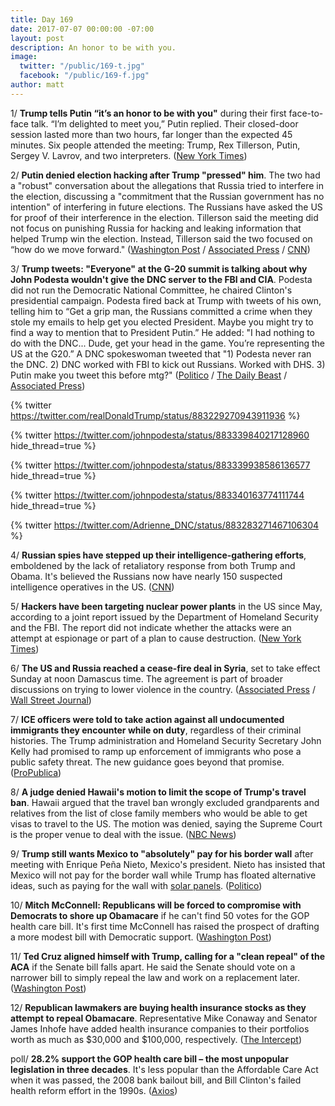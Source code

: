 ```yaml
---
title: Day 169
date: 2017-07-07 00:00:00 -07:00
layout: post
description: An honor to be with you.
image:
  twitter: "/public/169-t.jpg"
  facebook: "/public/169-f.jpg"
author: matt
---
```


1/ **Trump tells Putin “it’s an honor to be with you"** during their first face-to-face talk. “I’m delighted to meet you,” Putin replied. Their closed-door session lasted more than two hours, far longer than the expected 45 minutes. Six people attended the meeting: Trump, Rex Tillerson, Putin, Sergey V. Lavrov, and two interpreters. ([New York Times](https://www.nytimes.com/2017/07/07/world/europe/g20-hamburg-trump-putin-protests.html))

2/ **Putin denied election hacking after Trump "pressed" him**. The two had a "robust" conversation about the allegations that Russia tried to interfere in the election, discussing a "commitment that the Russian government has no intention" of interfering in future elections. The Russians have asked the US for proof of their interference in the election. Tillerson said the meeting did not focus on punishing Russia for hacking and leaking information that helped Trump win the election. Instead, Tillerson said the two focused on “how do we move forward." ([Washington Post](https://www.washingtonpost.com/world/heres-whats-at-stake-whentrump-finally-meets-putin/2017/07/07/a5c577d2-627c-11e7-80a2-8c226031ac3f_story.html) / [Associated Press](https://apnews.com/7408be866dd646708913abbd581ada30) / [CNN](http://www.cnn.com/2017/07/07/politics/trump-putin-meeting/index.html))

3/ **Trump tweets: "Everyone" at the G-20 summit is talking about why John Podesta wouldn't give the DNC server to the FBI and CIA**. Podesta did not run the Democratic National Committee, he chaired Clinton's presidential campaign. Podesta fired back at Trump with tweets of his own, telling him to “Get a grip man, the Russians committed a crime when they stole my emails to help get you elected President. Maybe you might try to find a way to mention that to President Putin.” He added: "I had nothing to do with the DNC... Dude, get your head in the game. You’re representing the US at the G20.” A DNC spokeswoman tweeted that "1) Podesta never ran the DNC. 2) DNC worked with FBI to kick out Russians. Worked with DHS. 3) Putin make you tweet this before mtg?" ([Politico](http://www.politico.com/story/2017/07/07/trump-g-20-tweet-john-podesta-240295) / [The Daily Beast](http://www.thedailybeast.com/podesta-fires-back-at-trump-get-a-grip-man) / [Associated Press](https://apnews.com/2a1f08e1a707498fbd7c8c0466cdfda2/The-Latest:-Trump-and-Putin-meet,-exchange-handshake))

{% twitter https://twitter.com/realDonaldTrump/status/883229270943911936 %}

{% twitter https://twitter.com/johnpodesta/status/883339840217128960 hide_thread=true %}

{% twitter https://twitter.com/johnpodesta/status/883339938586136577 hide_thread=true %}

{% twitter https://twitter.com/johnpodesta/status/883340163774111744 hide_thread=true %}

{% twitter https://twitter.com/Adrienne_DNC/status/883283271467106304 %}

4/ **Russian spies have stepped up their intelligence-gathering efforts**, emboldened by the lack of retaliatory response from both Trump and Obama. It's believed the Russians now have nearly 150 suspected intelligence operatives in the US. ([CNN](http://www.cnn.com/2017/07/06/politics/russia-steps-up-spying-efforts-after-election/))

5/ **Hackers have been targeting nuclear power plants** in the US since May, according to a joint report issued by the Department of Homeland Security and the FBI. The report did not indicate whether the attacks were an attempt at espionage or part of a plan to cause destruction. ([New York Times](https://www.nytimes.com/2017/07/06/technology/nuclear-plant-hack-report.html))

6/ **The US and Russia reached a cease-fire deal in Syria**, set to take effect Sunday at noon Damascus time. The agreement is part of broader discussions on trying to lower violence in the country. ([Associated Press](https://apnews.com/eaa310ccb6e04e0580759d4ce36e778b/AP-sources:-US,-Russia-reach-deal-on-Syria-cease-fire) / [Wall Street Journal](https://www.wsj.com/articles/u-s-russia-reach-deal-on-cease-fire-in-southwest-syria-1499445602))

7/ **ICE officers were told to take action against all undocumented immigrants they encounter while on duty**, regardless of their criminal histories. The Trump administration and Homeland Security Secretary John Kelly had promised to ramp up enforcement of immigrants who pose a public safety threat. The new guidance goes beyond that promise. ([ProPublica](https://www.propublica.org/article/ice-officers-told-to-take-action-against-all-undocumented-immigrants))

8/ **A judge denied Hawaii's motion to limit the scope of Trump's travel ban**. Hawaii argued that the travel ban wrongly excluded grandparents and relatives from the list of close family members who would be able to get visas to travel to the US. The motion was denied, saying the Supreme Court is the proper venue to deal with the issue. ([NBC News](http://www.nbcnews.com/news/us-news/federal-judge-denies-hawaii-s-motion-trump-s-travel-ban-n780366))

9/ **Trump still wants Mexico to "absolutely" pay for his border wall** after meeting with Enrique Peña Nieto, Mexico's president. Nieto has insisted that Mexico will not pay for the border wall while Trump has floated alternative ideas, such as paying for the wall with [solar panels](https://whatthefuckjusthappenedtoday.com/2017/06/22/Day-154/#7-trump-at-iowa-rally-all-we-do-is-w). ([Politico](http://www.politico.com/story/2017/07/07/trump-nieto-g-20-summit-border-wall-240299))

10/ **Mitch McConnell: Republicans will be forced to compromise with Democrats to shore up Obamacare** if he can't find 50 votes for the GOP health care bill. It's first time McConnell has raised the prospect of drafting a more modest bill with Democratic support. ([Washington Post](https://www.washingtonpost.com/politics/mcconnell-says-gop-must-shore-up-aca-insurance-markets-if-senate-bill-dies/2017/07/06/e2df2b8e-6251-11e7-8adc-fea80e32bf47_story.html))

11/ **Ted Cruz aligned himself with Trump, calling for a "clean repeal" of the ACA** if the Senate bill falls apart. He said the Senate should vote on a narrower bill to simply repeal the law and work on a replacement later. ([Washington Post](https://www.washingtonpost.com/news/powerpost/wp/2017/07/06/cruz-calls-for-clean-repeal-of-aca-if-senate-talks-fall-apart-aligning-him-with-trump-not-mcconnell/))

12/ **Republican lawmakers are buying health insurance stocks as they attempt to repeal Obamacare**. Representative Mike Conaway and Senator James Inhofe have added health insurance companies to their portfolios worth as much as $30,000 and $100,000, respectively. ([The Intercept](https://theintercept.com/2017/07/06/republican-lawmakers-buy-health-insurance-stocks-as-repeal-effort-moves-forward/))

poll/ **28.2% support the GOP health care bill – the most unpopular legislation in three decades**. It's less popular than the Affordable Care Act when it was passed, the 2008 bank bailout bill, and Bill Clinton's failed health reform effort in the 1990s. ([Axios](https://www.axios.com/unpopular-health-care-bill-2454397857.html))